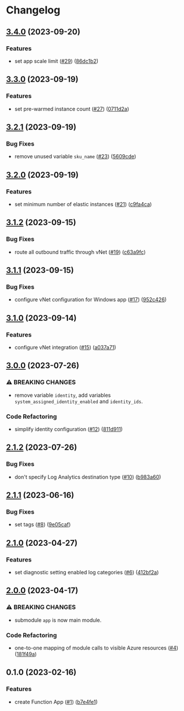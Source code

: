 # Changelog

## [3.4.0](https://github.com/equinor/terraform-azurerm-function-app/compare/v3.3.0...v3.4.0) (2023-09-20)


### Features

* set app scale limit ([#29](https://github.com/equinor/terraform-azurerm-function-app/issues/29)) ([86dc1b2](https://github.com/equinor/terraform-azurerm-function-app/commit/86dc1b2df35ef0c66fa2893a89cdd8ec9a115502))

## [3.3.0](https://github.com/equinor/terraform-azurerm-function-app/compare/v3.2.1...v3.3.0) (2023-09-19)


### Features

* set pre-warmed instance count ([#27](https://github.com/equinor/terraform-azurerm-function-app/issues/27)) ([0711d2a](https://github.com/equinor/terraform-azurerm-function-app/commit/0711d2aa5b17459503b3fb511e0835622165551f))

## [3.2.1](https://github.com/equinor/terraform-azurerm-function-app/compare/v3.2.0...v3.2.1) (2023-09-19)


### Bug Fixes

* remove unused variable `sku_name` ([#23](https://github.com/equinor/terraform-azurerm-function-app/issues/23)) ([5609cde](https://github.com/equinor/terraform-azurerm-function-app/commit/5609cdea0955ee91851907037af1c71844bf8b00))

## [3.2.0](https://github.com/equinor/terraform-azurerm-function-app/compare/v3.1.2...v3.2.0) (2023-09-19)


### Features

* set minimum number of elastic instances ([#21](https://github.com/equinor/terraform-azurerm-function-app/issues/21)) ([c9fa4ca](https://github.com/equinor/terraform-azurerm-function-app/commit/c9fa4ca399346054c2597e61a44373f19c4fd590))

## [3.1.2](https://github.com/equinor/terraform-azurerm-function-app/compare/v3.1.1...v3.1.2) (2023-09-15)


### Bug Fixes

* route all outbound traffic through vNet ([#19](https://github.com/equinor/terraform-azurerm-function-app/issues/19)) ([c63a9fc](https://github.com/equinor/terraform-azurerm-function-app/commit/c63a9fcbfc0935d331ac4368a82a3afab52a3d06))

## [3.1.1](https://github.com/equinor/terraform-azurerm-function-app/compare/v3.1.0...v3.1.1) (2023-09-15)


### Bug Fixes

* configure vNet configuration for Windows app ([#17](https://github.com/equinor/terraform-azurerm-function-app/issues/17)) ([952c426](https://github.com/equinor/terraform-azurerm-function-app/commit/952c4265a5ea65cd09b500b04ac311e712f84c91))

## [3.1.0](https://github.com/equinor/terraform-azurerm-function-app/compare/v3.0.0...v3.1.0) (2023-09-14)


### Features

* configure vNet integration ([#15](https://github.com/equinor/terraform-azurerm-function-app/issues/15)) ([a037a71](https://github.com/equinor/terraform-azurerm-function-app/commit/a037a71dbbf1729167bfec7a217ecdbce5bd307a))

## [3.0.0](https://github.com/equinor/terraform-azurerm-function-app/compare/v2.1.2...v3.0.0) (2023-07-26)


### ⚠ BREAKING CHANGES

* remove variable `identity`, add variables `system_assigned_identity_enabled` and `identity_ids`.

### Code Refactoring

* simplify identity configuration ([#12](https://github.com/equinor/terraform-azurerm-function-app/issues/12)) ([811d911](https://github.com/equinor/terraform-azurerm-function-app/commit/811d911b319c0754227a3f231c5a24cddca11b1e))

## [2.1.2](https://github.com/equinor/terraform-azurerm-function-app/compare/v2.1.1...v2.1.2) (2023-07-26)


### Bug Fixes

* don't specify Log Analytics destination type ([#10](https://github.com/equinor/terraform-azurerm-function-app/issues/10)) ([b983a60](https://github.com/equinor/terraform-azurerm-function-app/commit/b983a60e4379abfe9afd1e2a57d677baee21b6e1))

## [2.1.1](https://github.com/equinor/terraform-azurerm-function-app/compare/v2.1.0...v2.1.1) (2023-06-16)


### Bug Fixes

* set tags ([#8](https://github.com/equinor/terraform-azurerm-function-app/issues/8)) ([9e05caf](https://github.com/equinor/terraform-azurerm-function-app/commit/9e05caf30107d1c6da39c188ce7676eb726bf7c2))

## [2.1.0](https://github.com/equinor/terraform-azurerm-function-app/compare/v2.0.0...v2.1.0) (2023-04-27)


### Features

* set diagnostic setting enabled log categories ([#6](https://github.com/equinor/terraform-azurerm-function-app/issues/6)) ([412bf2a](https://github.com/equinor/terraform-azurerm-function-app/commit/412bf2a4e10217502e72ae74eaa191576ad874c0))

## [2.0.0](https://github.com/equinor/terraform-azurerm-function-app/compare/v1.0.0...v2.0.0) (2023-04-17)


### ⚠ BREAKING CHANGES

* submodule `app` is now main module.

### Code Refactoring

* one-to-one mapping of module calls to visible Azure resources ([#4](https://github.com/equinor/terraform-azurerm-function-app/issues/4)) ([181f49a](https://github.com/equinor/terraform-azurerm-function-app/commit/181f49a3924f12266310ac6a79013306d5c619a9))

## 0.1.0 (2023-02-16)


### Features

* create Function App ([#1](https://github.com/equinor/terraform-azurerm-function-app/issues/1)) ([b7e4fe1](https://github.com/equinor/terraform-azurerm-function-app/commit/b7e4fe1f7bb6fc0eafebd344914f937d4537f1a9))
